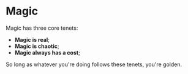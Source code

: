 # Magic

Magic has three core tenets:

- **Magic is real**;
- **Magic is chaotic**;
- **Magic always has a cost**;

So long as whatever you're doing follows these tenets, you're golden.
